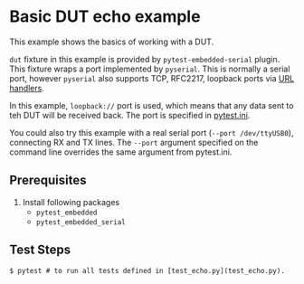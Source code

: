 # Basic DUT echo example

This example shows the basics of working with a DUT.

`dut` fixture in this example is provided by `pytest-embedded-serial` plugin. This fixture wraps a port implemented by `pyserial`. This is normally a serial port, however `pyserial` also supports TCP, RFC2217, loopback ports via [URL handlers](https://pyserial.readthedocs.io/en/latest/url_handlers.html).

In this example, `loopback://` port is used, which means that any data sent to teh DUT will be received back. The port is specified in [pytest.ini](pytest.ini).

You could also try this example with a real serial port (`--port /dev/ttyUSB0`), connecting RX and TX lines. The `--port` argument specified on the command line overrides the same argument from pytest.ini.

## Prerequisites

1. Install following packages
   - `pytest_embedded`
   - `pytest_embedded_serial`

## Test Steps

```shell
$ pytest # to run all tests defined in [test_echo.py](test_echo.py).
```
